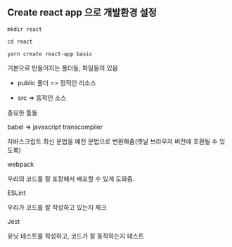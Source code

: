 ## Create react app 으로 개발환경 설정

`mkdir react`

`cd react`

`yarn create react-app basic`

기본으로 만들어지는 폴더들, 파일들이 있음

+ public 폴더 => 정적인 리소스 

+ src => 동적인 소스





중요한 툴들



babel => javascript transcompiler

자바스크립트 최신 문법을 예전 문법으로 변환해줌(옛날 브라우저 버전에 호환될 수 있도록)



webpack

우리의 코드를 잘 포장해서 배포할 수 있게 도와줌.



ESLint

우리가 코드를 잘 작성하고 있는지 체크



Jest

유닛 테스트를 작성하고, 코드가 잘 동작하는지 테스트

​	
